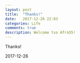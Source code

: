 ```yaml
---
layout: post
title:  "Thanks!"
date:   2017-12-26 22:03
categories: Life
comments: true
description: Welcome tso Afra55!
---
```

Thanks!

2017-12-26
